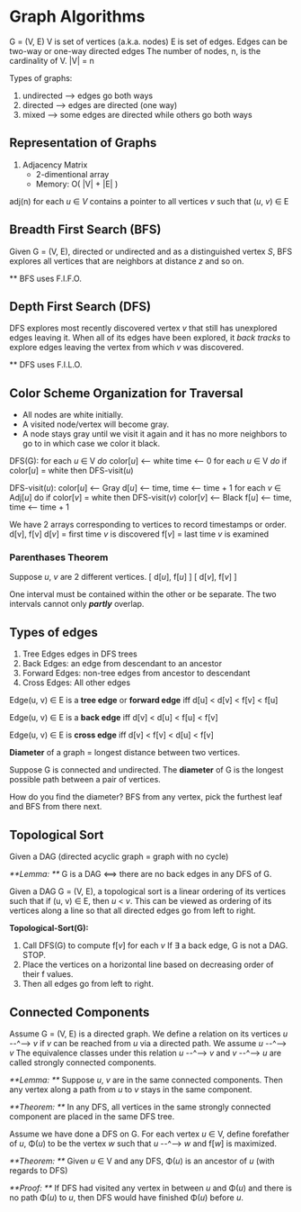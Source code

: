 # Graph Algorithms

G = (V, E)
  V is set of vertices (a.k.a. nodes)
  E is set of edges.
    Edges can be two-way or one-way directed edges
  The number of nodes, n, is the cardinality of V.
    |V| = n

Types of graphs:
1. undirected --> edges go both ways
2. directed --> edges are directed (one way)
3. mixed --> some edges are directed while others go both ways

## Representation of Graphs
1. Adjacency Matrix
   * 2-dimentional array
   * Memory: O( |V| + |E| )

  adj(n) for each *u* ∈ *V* contains a pointer to all vertices *v* such that (*u*, *v*) ∈ E

## Breadth First Search (BFS)
Given G = (V, E), directed or undirected and as a distinguished vertex *S*, BFS explores all vertices that are neighbors at distance *z* and so on.

** BFS uses F.I.F.O.

## Depth First Search (DFS)
DFS explores most recently discovered vertex *v* that still has unexplored edges leaving it.
When all of its edges have been explored, it _back tracks_ to explore edges leaving the vertex from which *v* was discovered.

** DFS uses F.I.L.O.

## Color Scheme Organization for Traversal
* All nodes are white initially.
* A visited node/vertex will become gray.
* A node stays gray until we visit it again and it has no more neighbors to go to in which case we color it black.

DFS(G):
  for each *u* ∈ V
    _do_
      color[*u*] <-- white
      time <-- 0
      for each *u* ∈ V
        _do_
          if color[*u*] = white
          then DFS-visit(*u*)

DFS-visit(*u*):
  color[*u*] <-- Gray
  d[*u*] <-- time, time <-- time + 1
  for each *v* ∈ Adj[*u*]
    do
      if color[*v*] = white
      then DFS-visit(*v*)
  color[*v*] <-- Black
  f[*u*] <-- time, time <-- time + 1

We have 2 arrays corresponding to vertices to record timestamps or order.
d[v], f[v]
d[*v*] = first time *v* is discovered
f[*v*] = last time *v* is examined



### Parenthases Theorem
Suppose *u*, *v* are 2 different vertices.
[ d[*u*], f[*u*] ]
[ d[*v*], f[*v*] ]

One interval must be contained within the other or be separate. The two intervals cannot only _**partly**_ overlap.

## Types of edges
1. Tree Edges
  edges in DFS trees
2. Back Edges:
  an edge from descendant to an ancestor
3. Forward Edges:
  non-tree edges from ancestor to descendant
4. Cross Edges:
  All other edges

Edge(u, v) ∈ E is a **tree edge** or **forward edge** iff d[u] < d[v] < f[v] < f[u]

Edge(u, v) ∈ E is a **back edge** iff d[v] < d[u] < f[u] < f[v]

Edge(u, v) ∈ E is **cross edge** iff d[v] < f[v] < d[u] < f[v]

**Diameter** of a graph = longest distance between two vertices.

Suppose G is connected and undirected.
The **diameter** of G is the longest possible path between a pair of vertices.

How do you find the diameter?
BFS from any vertex, pick the furthest leaf and BFS from there next.

## Topological Sort
Given a DAG (directed acyclic graph = graph with no cycle)

_**Lemma: **_ G is a DAG <==> there are no back edges in any DFS of G.

Given a DAG G = (V, E), a topological sort is a linear ordering of its vertices such that if (u, v) ∈ E, then *u* < *v*.
This can be viewed as ordering of its vertices along a line so that all directed edges go from left to right.

**Topological-Sort(G):**
1. Call DFS(G) to compute f[*v*] for each *v*
If ∃ a back edge, G is not a DAG. STOP.
2. Place the vertices on a horizontal line based on decreasing order of their f values.
3. Then all edges go from left to right.

## Connected Components
Assume G = (V, E) is a directed graph.
We define a relation on its vertices *u* --^--> *v* if *v* can be reached from *u* via a directed path.
We assume *u* --^--> *v*
The equivalence classes under this relation *u* --^--> *v* and *v* --^--> *u* are called strongly connected components.

_**Lemma: **_ Suppose *u*, *v* are in the same connected components.
Then any vertex along a path from *u* to *v* stays in the same component.

_**Theorem: **_ In any DFS, all vertices in the same strongly connected component are placed in the same DFS tree.

Assume we have done a DFS on G.
For each vertex *u* ∈ V, define forefather of *u*, Φ(*u*) to be the vertex *w* such that *u* --^--> *w* and f[*w*] is maximized.

_**Theorem: **_ Given *u* ∈ V and any DFS, Φ(*u*) is an ancestor of *u* (with regards to DFS)

_**Proof: **_ If DFS had visited any vertex in between *u* and Φ(*u*) and there is no path Φ(*u*) to *u*, then DFS would have finished Φ(*u*) before *u*.
